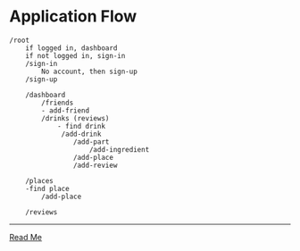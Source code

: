 # Application Flow
    /root
        if logged in, dashboard
        if not logged in, sign-in
        /sign-in
            No account, then sign-up
        /sign-up

        /dashboard
            /friends
            - add-friend
            /drinks (reviews)
                - find drink
                 /add-drink
                    /add-part
                        /add-ingredient
                    /add-place
                    /add-review
            
        /places
        -find place
            /add-place

        /reviews
            

- - - 
[Read Me](./ReadMe.md)